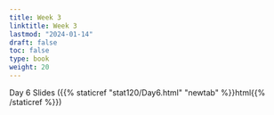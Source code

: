 ```yaml
---
title: Week 3 
linktitle: Week 3
lastmod: "2024-01-14"
draft: false  
toc: false  
type: book  
weight: 20
---
```



Day 6 Slides ({{% staticref "stat120/Day6.html" "newtab" %}}html{{% /staticref %}})


